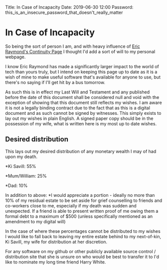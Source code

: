 Title: In Case of Incapacity
Date: 2019-06-30 12:00
Password: this_is_an_insecure_password_that_doesn't_really_matter

# In Case of Incapacity
So being the sort of person I am, and with heavy influence of [Eric Raymond's Continuity Page](http://www.catb.org/~esr/continuity.html) I thought I'd add a sort of will to my personal webpage.

I know Eric Raymond has made a significantly larger impact to the world of tech than yours truly, but I intend on keeping this page up to date as it is a wish of mine to make useful software that's available for anyone to use, but there's no saying if I'll get hit by a bus tomorrow.

As such this is in effect my Last Will and Testament and any published before the date of this document shall be considered null and void with the exception of showing that this document still reflects my wishes. I am aware it is not a legally binding contract due to the fact that as this is a digital document and as such cannot be signed by witnesses. This simply exists to lay out my wishes in plain English. A signed paper copy should be in the possession of my wife, what is written here is my most up to date wishes.


## Desired distribution
This lays out my desired distribution of any monetary wealth I may of had upon my death.

*Ki Savill: 55%

*Mum/William: 25%

*Dad: 10%

In addition to above:
*I would appreciate a portion - ideally no more than 10% of my residual estate to be set aside for grief counselling to friends and co-workers close to me, especially if my death was sudden and unexpected. If a friend is able to present written proof of me owing them a formal debt to a maximum of $500 (unless specifically mentioned as an amendment to my digital will)

In the case of where these percentages cannot be distributed to my wishes I would like to fall back to leaving my entire estate behind to my next-of-kin, Ki Savill, my wife for distribution at her discretion.



For any software on my github or other publicly available source control / distribution site that she is unsure on who would be best to transfer it to I'd like to nominate my long time friend Harry White.
